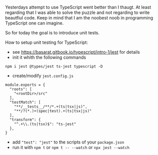 Yesterdays attempt to use TypeScript went better than I thaugt. At least regarding that I was able to solve the puzzle and not regarding to write beautfiul code. Keep in mind that I am the noobest noob in programming TypeScript one can imagine.

So for today the goal is to introduce unit tests.

How to setup unit testing for TypeScript:

* see https://basarat.gitbook.io/typescript/intro-1/jest for details
* init it whith the following commands

```
npm i jest @types/jest ts-jest typescript -D
```

* create/modify `jest.config.js`

```
module.exports = {
  "roots": [
    "<rootDir>/src"
  ],
  "testMatch": [
    "**/__tests__/**/*.+(ts|tsx|js)",
    "**/?(*.)+(spec|test).+(ts|tsx|js)"
  ],
  "transform": {
    "^.+\\.(ts|tsx)$": "ts-jest"
  },
}
```

* add `"test": "jest"` to the scripts of your `package.json`
* run it with `npm t` or `npm t -- --watch` or `npx jest --watch`
